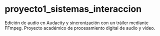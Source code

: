# proyecto1_sistemas_interaccion
Edición de audio en Audacity y sincronización con un tráiler mediante FFmpeg. Proyecto académico de procesamiento digital de audio y video.
